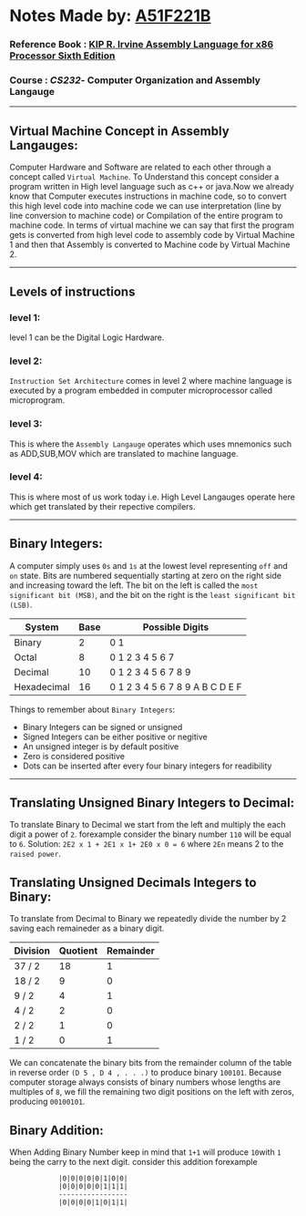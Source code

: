 # Notes Made by: [A51F221B](https://github.com/A51F221B)
### Reference Book : [KIP R. Irvine Assembly Language for x86 Processor Sixth Edition](http://index-of.es/Programming/Assembly/Assembly%20Language%20for%20x86%20Processors%206th%20Ed.pdf)
### Course : *CS232*- Computer Organization and Assembly Langauge


---


## Virtual Machine Concept in Assembly Langauges:
Computer Hardware and Software are related to each other through a concept called `Virtual Machine`.
To Understand this concept consider a program written in High level language such as c++ or java.Now we already know that Computer executes instructions in machine code, so  to convert this high level code into machine code we can use interpretation (line by line conversion to machine code) or Compilation of the entire program to machine code.
In terms of virtual machine we can say that first the program gets is converted from high level code to assembly code by Virtual Machine 1 and then that Assembly is converted to Machine code by Virtual Machine 2.

---

## Levels of instructions
### level 1:
level 1 can be the Digital Logic Hardware.
### level 2:
`Instruction Set Architecture` comes in level 2 where machine language is executed by a program embedded in computer microprocessor called microprogram.
### level 3:
This is where the `Assembly Langauge` operates which uses mnemonics such as ADD,SUB,MOV which are translated to machine language.
### level 4:
This is where most of us work today i.e. High Level Langauges operate here which get translated by their repective compilers.

--- 

## Binary Integers:
A computer simply uses `0s` and `1s` at the lowest level representing `off` and `on` state. Bits are numbered sequentially starting at zero on the right side and increasing toward the left. The bit on the left is called the `most significant bit (MSB)`, and the bit on the right is the `least significant bit (LSB)`.

| System |Base| Possible Digits |
| ------ |---|-----|
| Binary | 2 | 0 1 |
| Octal  | 8 | 0 1 2 3 4 5 6 7 |
| Decimal| 10| 0 1 2 3 4 5 6 7 8 9 |
| Hexadecimal | 16 | 0 1 2 3 4 5 6 7 8 9 A B C D E F |

Things to remember about `Binary Integers`:

<ul>
	<li>Binary Integers can be signed or unsigned</li>
	<li>Signed Integers can be either positive or negitive</li>
	<li>An unsigned integer is by default positive</li>
	<li>Zero is considered positive</li>
	<li>Dots can be inserted after every four binary integers for readibility</li>
</ul>

--- 

## Translating Unsigned Binary Integers to Decimal:
To translate Binary to Decimal we start from the left and multiply the each digit a power of `2`.
forexample consider the binary number `110` will be equal to `6`.
Solution: 
`2E2 x 1 + 2E1 x 1+ 2E0 x 0 = 6`
where `2En` means 2 to the `raised power`.

## Translating Unsigned Decimals Integers to Binary:
To translate from Decimal to Binary we repeatedly divide the number by 2 saving each remaineder as a binary digit.

| Division | Quotient | Remainder |
|----------|----------|-----------|
|37 / 2 | 18 | 1 |
| 18 / 2 | 9 | 0 |
|9 / 2 | 4 | 1|
|4 / 2 | 2 | 0 |
|2 / 2 | 1 | 0 |
|1 / 2| 0 | 1|

We can concatenate the binary bits from the remainder column of the table in reverse order `(D 5 , D 4 , . . .)` to produce binary `100101`. Because computer storage always consists of binary
numbers whose lengths are multiples of `8`, we fill the remaining two digit positions on the left
with zeros, producing `00100101`.

## Binary Addition:
When Adding Binary Number keep in mind that `1+1` will produce `10`with `1` being the carry to the next digit.
consider this addition forexample 
       			
       			|0|0|0|0|0|1|0|0|
       		    |0|0|0|0|0|1|1|1|
       			-----------------
       			|0|0|0|0|1|0|1|1|

